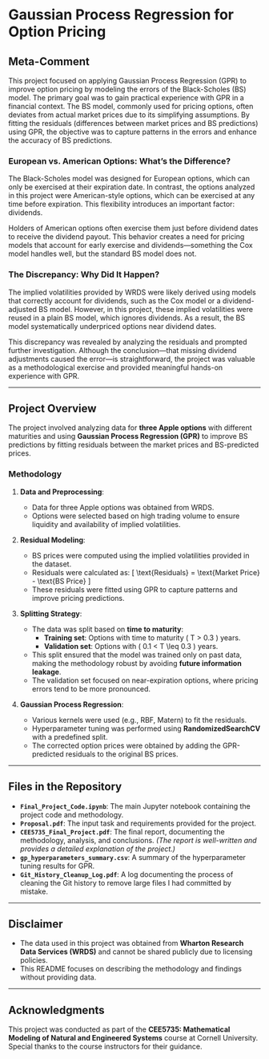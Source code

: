 # Gaussian Process Regression for Option Pricing

## **Meta-Comment**
This project focused on applying Gaussian Process Regression (GPR) to improve option pricing by modeling the errors of the Black-Scholes (BS) model. The primary goal was to gain practical experience with GPR in a financial context. The BS model, commonly used for pricing options, often deviates from actual market prices due to its simplifying assumptions. By fitting the residuals (differences between market prices and BS predictions) using GPR, the objective was to capture patterns in the errors and enhance the accuracy of BS predictions.

### European vs. American Options: What’s the Difference?

The Black-Scholes model was designed for European options, which can only be exercised at their expiration date. In contrast, the options analyzed in this project were American-style options, which can be exercised at any time before expiration. This flexibility introduces an important factor: dividends.

Holders of American options often exercise them just before dividend dates to receive the dividend payout. This behavior creates a need for pricing models that account for early exercise and dividends—something the Cox model handles well, but the standard BS model does not.

### The Discrepancy: Why Did It Happen?

The implied volatilities provided by WRDS were likely derived using models that correctly account for dividends, such as the Cox model or a dividend-adjusted BS model. However, in this project, these implied volatilities were reused in a plain BS model, which ignores dividends. As a result, the BS model systematically underpriced options near dividend dates.

This discrepancy was revealed by analyzing the residuals and prompted further investigation. Although the conclusion—that missing dividend adjustments caused the error—is straightforward, the project was valuable as a methodological exercise and provided meaningful hands-on experience with GPR.

---

## **Project Overview**

The project involved analyzing data for **three Apple options** with different maturities and using **Gaussian Process Regression (GPR)** to improve BS predictions by fitting residuals between the market prices and BS-predicted prices.

### **Methodology**

1. **Data and Preprocessing**:
   - Data for three Apple options was obtained from WRDS.
   - Options were selected based on high trading volume to ensure liquidity and availability of implied volatilities.

2. **Residual Modeling**:
   - BS prices were computed using the implied volatilities provided in the dataset.
   - Residuals were calculated as:
     \[
     \text{Residuals} = \text{Market Price} - \text{BS Price}
     \]
   - These residuals were fitted using GPR to capture patterns and improve pricing predictions.

3. **Splitting Strategy**:
   - The data was split based on **time to maturity**:
     - **Training set**: Options with time to maturity \( T > 0.3 \) years.
     - **Validation set**: Options with \( 0.1 < T \leq 0.3 \) years.
   - This split ensured that the model was trained only on past data, making the methodology robust by avoiding **future information leakage**.
   - The validation set focused on near-expiration options, where pricing errors tend to be more pronounced.

4. **Gaussian Process Regression**:
   - Various kernels were used (e.g., RBF, Matern) to fit the residuals.
   - Hyperparameter tuning was performed using **RandomizedSearchCV** with a predefined split.
   - The corrected option prices were obtained by adding the GPR-predicted residuals to the original BS prices.

---

## **Files in the Repository**

- **`Final_Project_Code.ipynb`**: The main Jupyter notebook containing the project code and methodology.
- **`Proposal.pdf`**: The input task and requirements provided for the project.
- **`CEE5735_Final_Project.pdf`**: The final report, documenting the methodology, analysis, and conclusions. *(The report is well-written and provides a detailed explanation of the project.)*
- **`gp_hyperparameters_summary.csv`**: A summary of the hyperparameter tuning results for GPR.
- **`Git_History_Cleanup_Log.pdf`**: A log documenting the process of cleaning the Git history to remove large files I had committed by mistake.

---

## **Disclaimer**

- The data used in this project was obtained from **Wharton Research Data Services (WRDS)** and cannot be shared publicly due to licensing policies.
- This README focuses on describing the methodology and findings without providing data.

---

## **Acknowledgments**

This project was conducted as part of the **CEE5735: Mathematical Modeling of Natural and Engineered Systems** course at Cornell University. Special thanks to the course instructors for their guidance.
